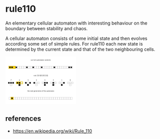 # rule110

An elementary cellular automaton with interesting behaviour on the boundary between stability and chaos.

A cellular automaton consists of some initial state and then evolves according some set of simple rules.
For rule110 each new state is determined by the current state and that of the two neighbouring cells.

![](One-d-cellular-automaton-rule-110.gif)


## references
- https://en.wikipedia.org/wiki/Rule_110
